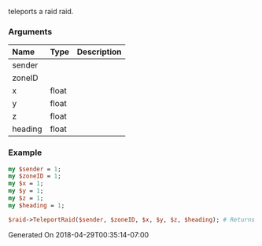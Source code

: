 teleports a raid raid.
### Arguments
**Name**|**Type**|**Description**
:---|:---|:---
sender||
zoneID||
x|float|
y|float|
z|float|
heading|float|

### Example

```perl
my $sender = 1;
my $zoneID = 1;
my $x = 1;
my $y = 1;
my $z = 1;
my $heading = 1;

$raid->TeleportRaid($sender, $zoneID, $x, $y, $z, $heading); # Returns void
```


Generated On 2018-04-29T00:35:14-07:00